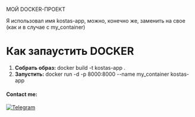 МОЙ DOCKER-ПРОЕКТ

Я использовал имя kostas-app, можно, конечно же, заменить на свое (как и в случае с my_container)

Как запаустить DOCKER
=====================
1. **Собрать образ:**
    docker build -t kostas-app .
2. **Запустить:**
    docker run -d -p 8000:8000 --name my_container kostas-app


#### Contact me:
[![Telegram](https://img.shields.io/badge/Telegram-262424?style=for-the-badge&logo=Telegram)](https://t.me/ffraud)

